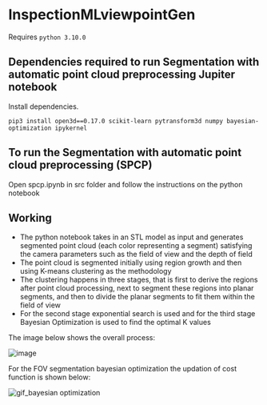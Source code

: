 # InspectionMLviewpointGen

Requires `python 3.10.0`

## Dependencies required to run Segmentation with automatic point cloud preprocessing Jupiter notebook

Install dependencies.
```
pip3 install open3d==0.17.0 scikit-learn pytransform3d numpy bayesian-optimization ipykernel
```

## To run the Segmentation with automatic point cloud preprocessing (SPCP)

Open spcp.ipynb in src folder and follow the instructions on the python notebook

## Working
- The python notebook takes in an STL model as input and generates segmented point cloud (each color representing a segment) satisfying the camera parameters such as the field of view and the depth of field
- The point cloud is segmented initially using region growth and then using K-means clustering as the methodology
- The clustering happens in three stages, that is first to derive the regions after point cloud processing, next to segment these regions into planar segments, and then to divide the planar segments to fit them within the field of view
- For the second stage exponential search is used and for the third stage Bayesian Optimization is used to find the optimal K values
    
The image below shows the overall process:

![image](https://github.com/macs-lab/InspectionMLviewpointGen/assets/114765006/f8ae318d-1f0e-486c-9934-e148815460d0)


For the FOV segmentation bayesian optimization the updation of cost function is shown below:

![gif_bayesian optimization](https://github.com/macs-lab/InspectionMLviewpointGen/assets/114765006/04b6b449-ce76-48e9-b17a-bdbc99275c1a)
